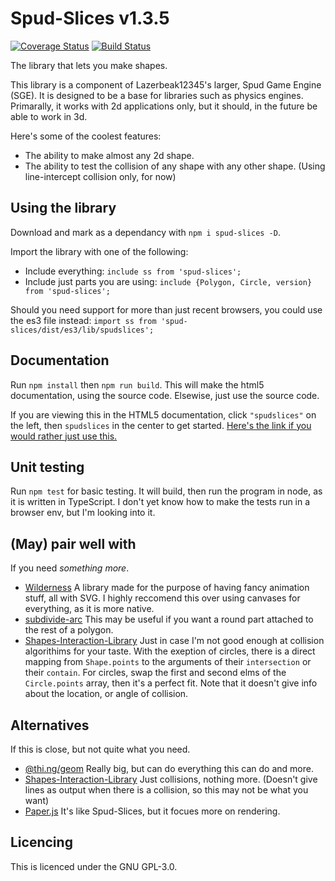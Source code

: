 # Spud-Slices v1.3.5

[![Coverage Status](https://coveralls.io/repos/github/spud-game-engine/spud-slices/badge.svg?branch=master)](https://coveralls.io/github/spud-game-engine/spud-slices?branch=master)
[![Build Status](https://travis-ci.org/spud-game-engine/spud-slices.svg?branch=master)](https://travis-ci.org/spud-game-engine/spud-slices)

The library that lets you make shapes.

This library is a component of Lazerbeak12345's larger, Spud Game Engine (SGE).
It is designed to be a base for libraries such as physics engines. Primarally,
it works with 2d applications only, but it should, in the future be able to work
in 3d.

Here's some of the coolest features:

* The ability to make almost any 2d shape.
* The ability to test the collision of any shape with any other shape. (Using
  line-intercept collision only, for now)

## Using the library

Download and mark as a dependancy with `npm i spud-slices -D`.

<!--Right now, ss depends on tslib, as I plan on using tslib in all of my SGE
components. (NOT TRUE RIGHT NOW: I'll need to look into it)-->

Import the library with one of the following:

* Include everything: `include ss from 'spud-slices';`
* Include just parts you are using:
  `include {Polygon, Circle, version} from 'spud-slices';`

Should you need support for more than just recent browsers, you could use the
es3 file instead: `import ss from 'spud-slices/dist/es3/lib/spudslices';`

## Documentation

Run `npm install` then `npm run build`. This will make the html5 documentation,
using the source code. Elsewise, just use the source code.

If you are viewing this in the HTML5 documentation, click `"spudslices"` on the
left, then `spudslices` in the center to get started. [Here's the link if you
would rather just use this.](modules/_spudslices_.spudslices.html)

## Unit testing

Run `npm test` for basic testing. It will build, then run the program in node,
as it is written in TypeScript. I don't yet know how to make the tests run in a
browser env, but I'm looking into it.

## (May) pair well with

If you need _something more_.

* [Wilderness](https://wilderness.now.sh/) A library made for the purpose of
  having fancy animation stuff, all with SVG. I highly reccomend this over using
  canvases for everything, as it is more native.
* [subdivide-arc](https://www.npmjs.com/package/subdivide-arc) This may be
  useful if you want a round part attached to the rest of a polygon.
* [Shapes-Interaction-Library](https://www.npmjs.com/package/shapes-interaction)
  Just in case I'm not good enough at collision algorithims for your taste. With
  the exeption of circles, there is a direct mapping from `Shape.points` to
  the arguments of their `intersection` or their `contain`. For circles, swap
  the first and second elms of the `Circle.points` array, then it's a perfect
  fit. Note that it doesn't give info about the location, or angle of collision.

## Alternatives

If this is close, but not quite what you need.

* [@thi.ng/geom](https://www.npmjs.com/package/@thi.ng/geom) Really big, but can
  do everything this can do and more.
* [Shapes-Interaction-Library](https://www.npmjs.com/package/shapes-interaction)
  Just collisions, nothing more. (Doesn't give lines as output when there is a
  collision, so this may not be what you want)
* [Paper.js](http://paperjs.org/) It's like Spud-Slices, but it focues more on
  rendering.

## Licencing

This is licenced under the GNU GPL-3.0.
